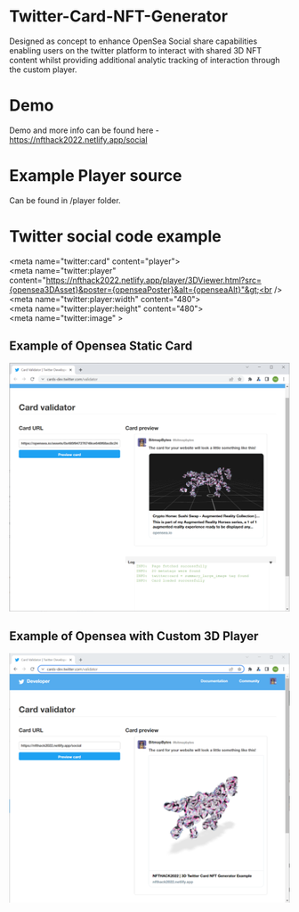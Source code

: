 # Twitter-Card-NFT-Generator
Designed as concept to enhance OpenSea Social share capabilities enabling users on the twitter platform to interact with shared 3D NFT content whilst providing additional analytic tracking of interaction through the custom player.

# Demo
Demo and more info can be found here - 
https://nfthack2022.netlify.app/social

# Example Player source
Can be found in /player folder.

# Twitter social code example
&lt;meta name="twitter:card" content="player"&gt;<br />
&lt;meta name="twitter:player" content="https://nfthack2022.netlify.app/player/3DViewer.html?src={opensea3DAsset}&poster={openseaPoster}&alt={openseaAlt}"&gt;<br />
&lt;meta name="twitter:player:width" content="480"&gt;<br />
&lt;meta name="twitter:player:height" content="480"&gt;<br />
&lt;meta name="twitter:image" &gt;<br />

## Example of Opensea Static Card
<img src="./images/socialCard_opensea.PNG" alt="OpenSea Static 3D Image of NFT" />


## Example of Opensea with Custom 3D Player
<img src="./images/socialCard.PNG" alt="OpenSea Interactive 3D NFT" />
